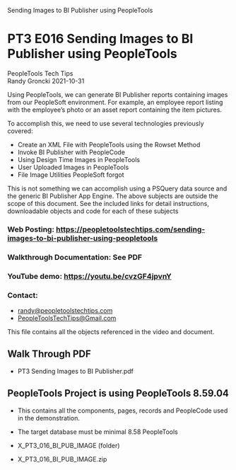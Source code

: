 
Sending Images to BI Publisher using PeopleTools

# PT3 E016 Sending Images to BI Publisher using PeopleTools

PeopleTools Tech Tips    
Randy Groncki	2021-10-31

Using PeopleTools, we can generate BI Publisher reports containing images from our PeopleSoft environment.  For example, an employee report listing with the employee’s photo or an asset report containing the item pictures.

To accomplish this, we need to use several technologies previously covered:
*	Create an XML File with PeopleTools using the Rowset Method
*	Invoke BI Publisher with PeopleCode
*	Using Design Time Images in PeopleTools
*	User Uploaded Images in PeopleTools
*	File Image Utilities PeopleSoft forgot

This is not something we can accomplish using a PSQuery data source and the generic BI Publisher App Engine.   The above subjects are outside the scope of this document.  See the included links for detail instructions, downloadable objects and code for each of these subjects


### Web Posting: https://peopletoolstechtips.com/sending-images-to-bi-publisher-using-peopletools

### Walkthrough Documentation: See PDF

### YouTube demo: https://youtu.be/cvzGF4jpvnY

### Contact:  
* randy@peopletoolstechtips.com  
* PeopleToolsTechTips@Gmail.com

This file contains all the objects referenced in the video and document.

## Walk Through PDF
* PT3 Sending Images to BI Publisher.pdf

## PeopleTools Project is using PeopleTools 8.59.04
  * This contains all the components, pages, records and PeopleCode used in the demonstration.
  * The target database must be minimal 8.58 PeopleTools

* X_PT3_016_BI_PUB_IMAGE (folder)  
* X_PT3_016_BI_PUB_IMAGE.zip  

